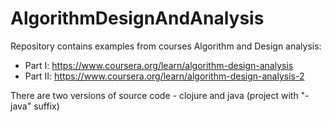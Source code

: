 # AlgorithmDesignAndAnalysis

Repository contains examples from courses Algorithm and Design analysis:

* Part I: https://www.coursera.org/learn/algorithm-design-analysis
* Part II: https://www.coursera.org/learn/algorithm-design-analysis-2

There are two versions of source code - clojure and java (project with "-java" suffix)
